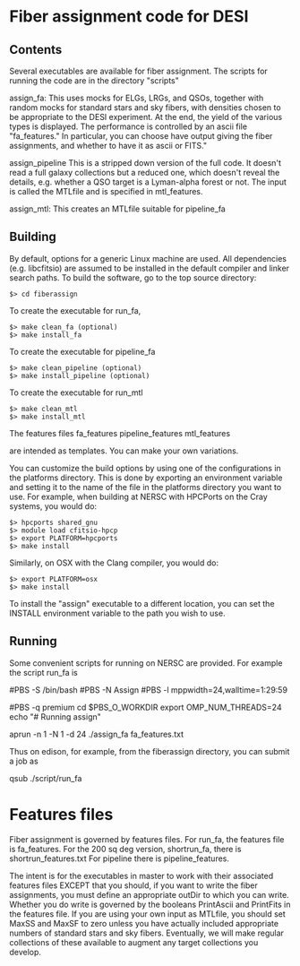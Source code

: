 # Fiber assignment code for DESI

## Contents

Several executables are available for fiber assignment.  The scripts for running the code are in the directory "scripts"

assign_fa:  This uses mocks for ELGs, LRGs, and QSOs, together with random mocks for standard stars and sky fibers, with densities chosen to be appropriate to the DESI experiment.  At the end, the yield of the various types is displayed.  The performance is controlled by an ascii file "fa_features."  In particular, you can choose have output giving the fiber assignments, and whether to have it as ascii or FITS."


assign_pipeline This is a stripped down version of the full code.  It doesn't read a full galaxy collections but a reduced one, which doesn't reveal the details, e.g. whether a QSO target is a  Lyman-alpha forest or not.  The input is called the MTLfile and is specified in mtl_features.

assign_mtl: This creates an MTLfile suitable for pipeline_fa

## Building

By default, options for a generic Linux machine are used.  All 
dependencies (e.g. libcfitsio) are assumed to be installed in
the default compiler and linker search paths.  To build the 
software, go to the top source directory:

    $> cd fiberassign

To create the executable for run_fa,

    $> make clean_fa (optional)
    $> make install_fa

To create the executable for pipeline_fa

    $> make clean_pipeline (optional)
    $> make install_pipeline (optional)

To create the executable for run_mtl

    $> make clean_mtl
    $> make install_mtl

The features files
    fa_features
    pipeline_features
    mtl_features
    
are intended as templates.  You can make your own variations.


You can customize the build options by using one of the 
configurations in the platforms directory.  This is done by 
exporting an environment variable and setting it to the name of 
the file in the platforms directory you want to use.  For example, 
when building at NERSC with HPCPorts on the Cray systems, you would do:

    $> hpcports shared_gnu
    $> module load cfitsio-hpcp
    $> export PLATFORM=hpcports
    $> make install

Similarly, on OSX with the Clang compiler, you would do:

    $> export PLATFORM=osx
    $> make install

To install the "assign" executable to a different location,
you can set the INSTALL environment variable to the path you
wish to use.

## Running


Some convenient scripts for running on NERSC are provided.  For example the script run_fa is

#PBS -S /bin/bash
#PBS -N Assign
#PBS -l mppwidth=24,walltime=1:29:59

#PBS -q premium
cd $PBS_O_WORKDIR
export OMP_NUM_THREADS=24
echo "# Running assign"

aprun -n 1 -N 1 -d 24 ./assign_fa fa_features.txt

Thus on edison, for example, from the fiberassign directory, you can submit a job as

qsub ./script/run_fa


# Features files
Fiber assignment is governed by features files.  For run_fa, the features file is fa_features. 
For the 200 sq deg version, shortrun_fa, there is shortrun_features.txt
For pipeline there is pipeline_features.

The intent is for the executables in master to work with their associated features files EXCEPT
that you should, if you want to write the fiber assignments, you must define an appropriate
outDir to which you can write.  Whether you do write is governed by the booleans PrintAscii and 
PrintFits in the features file.  If you are using your own input as MTLfile, you should set 
MaxSS and MaxSF to zero unless you have actually included appropriate numbers of standard stars and 
sky fibers.  Eventually, we will make regular collections of these available to augment any
target collections you develop.  


